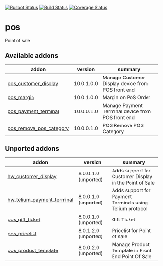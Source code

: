 [![Runbot Status](https://runbot.odoo-community.org/runbot/badge/flat/184/10.0.svg)](https://runbot.odoo-community.org/runbot/repo/github-com-oca-pos-184)
[![Build Status](https://travis-ci.org/OCA/pos.svg?branch=10.0)](https://travis-ci.org/OCA/pos)
[![Coverage Status](https://coveralls.io/repos/OCA/pos/badge.png?branch=10.0)](https://coveralls.io/r/OCA/pos?branch=10.0)

pos
===

Point of sale

[//]: # (addons)

Available addons
----------------
addon | version | summary
--- | --- | ---
[pos_customer_display](pos_customer_display/) | 10.0.1.0.0 | Manage Customer Display device from POS front end
[pos_margin](pos_margin/) | 10.0.1.0.0 | Margin on PoS Order
[pos_payment_terminal](pos_payment_terminal/) | 10.0.0.1.0 | Manage Payment Terminal device from POS front end
[pos_remove_pos_category](pos_remove_pos_category/) | 10.0.0.1.0 | POS Remove POS Category


Unported addons
---------------
addon | version | summary
--- | --- | ---
[hw_customer_display](hw_customer_display/) | 8.0.0.1.0 (unported) | Adds support for Customer Display in the Point of Sale
[hw_telium_payment_terminal](hw_telium_payment_terminal/) | 8.0.0.1.0 (unported) | Adds support for Payment Terminals using Telium protocol
[pos_gift_ticket](pos_gift_ticket/) | 8.0.0.1.0 (unported) | Gift Ticket
[pos_pricelist](pos_pricelist/) | 8.0.1.2.0 (unported) | Pricelist for Point of sale
[pos_product_template](pos_product_template/) | 8.0.0.2.0 (unported) | Manage Product Template in Front End Point Of Sale

[//]: # (end addons)
